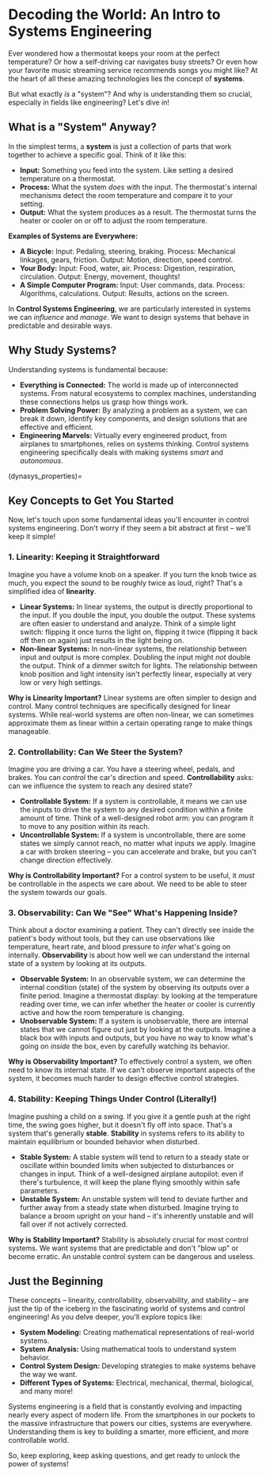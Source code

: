 # Decoding the World: An Intro to Systems Engineering

Ever wondered how a thermostat keeps your room at the perfect temperature? Or how a self-driving car navigates busy streets? Or even how your favorite music streaming service recommends songs you might like?  At the heart of all these amazing technologies lies the concept of **systems**.

But what exactly *is* a "system"?  And why is understanding them so crucial, especially in fields like engineering? Let's dive in!

## What is a "System" Anyway?

In the simplest terms, a **system** is just a collection of parts that work together to achieve a specific goal.  Think of it like this:

* **Input:**  Something you feed into the system.  Like setting a desired temperature on a thermostat.
* **Process:** What the system *does* with the input. The thermostat's internal mechanisms detect the room temperature and compare it to your setting.
* **Output:** What the system produces as a result. The thermostat turns the heater or cooler on or off to adjust the room temperature.

**Examples of Systems are Everywhere:**

* **A Bicycle:** Input: Pedaling, steering, braking. Process: Mechanical linkages, gears, friction. Output: Motion, direction, speed control.
* **Your Body:** Input: Food, water, air. Process: Digestion, respiration, circulation. Output: Energy, movement, thoughts!
* **A Simple Computer Program:** Input: User commands, data. Process: Algorithms, calculations. Output: Results, actions on the screen.

In **Control Systems Engineering**, we are particularly interested in systems we can *influence* and *manage*.  We want to design systems that behave in predictable and desirable ways.

## Why Study Systems?

Understanding systems is fundamental because:

* **Everything is Connected:** The world is made up of interconnected systems. From natural ecosystems to complex machines, understanding these connections helps us grasp how things work.
* **Problem Solving Power:**  By analyzing a problem as a system, we can break it down, identify key components, and design solutions that are effective and efficient.
* **Engineering Marvels:**  Virtually every engineered product, from airplanes to smartphones, relies on systems thinking.  Control systems engineering specifically deals with making systems *smart* and *autonomous*.

(dynasys_properties)=

## Key Concepts to Get You Started

Now, let's touch upon some fundamental ideas you'll encounter in control systems engineering. Don't worry if they seem a bit abstract at first – we'll keep it simple!

### 1. Linearity: Keeping it Straightforward

Imagine you have a volume knob on a speaker. If you turn the knob twice as much, you expect the sound to be roughly twice as loud, right? That's a simplified idea of **linearity**.

* **Linear Systems:** In linear systems, the output is directly proportional to the input.  If you double the input, you double the output.  These systems are often easier to understand and analyze. Think of a simple light switch: flipping it once turns the light on, flipping it twice (flipping it back off then on again) just results in the light being on.
* **Non-linear Systems:**  In non-linear systems, the relationship between input and output is more complex.  Doubling the input might *not* double the output.  Think of a dimmer switch for lights. The relationship between knob position and light intensity isn't perfectly linear, especially at very low or very high settings.

**Why is Linearity Important?** Linear systems are often simpler to design and control. Many control techniques are specifically designed for linear systems.  While real-world systems are often non-linear, we can sometimes approximate them as linear within a certain operating range to make things manageable.

### 2. Controllability: Can We Steer the System?

Imagine you are driving a car. You have a steering wheel, pedals, and brakes.  You can *control* the car's direction and speed.  **Controllability** asks: can we influence the system to reach any desired state?

* **Controllable System:** If a system is controllable, it means we can use the inputs to drive the system to any desired condition within a finite amount of time.  Think of a well-designed robot arm: you can program it to move to any position within its reach.
* **Uncontrollable System:**  If a system is uncontrollable, there are some states we simply cannot reach, no matter what inputs we apply.  Imagine a car with broken steering – you can accelerate and brake, but you can't change direction effectively.

**Why is Controllability Important?**  For a control system to be useful, it *must* be controllable in the aspects we care about. We need to be able to steer the system towards our goals.

### 3. Observability: Can We "See" What's Happening Inside?

Think about a doctor examining a patient. They can't directly see inside the patient's body without tools, but they can use observations like temperature, heart rate, and blood pressure to *infer* what's going on internally.  **Observability** is about how well we can understand the internal state of a system by looking at its outputs.

* **Observable System:** In an observable system, we can determine the internal condition (state) of the system by observing its outputs over a finite period.  Imagine a thermostat display: by looking at the temperature reading over time, we can infer whether the heater or cooler is currently active and how the room temperature is changing.
* **Unobservable System:**  If a system is unobservable, there are internal states that we cannot figure out just by looking at the outputs.  Imagine a black box with inputs and outputs, but you have no way to know what's going on *inside* the box, even by carefully watching its behavior.

**Why is Observability Important?**  To effectively control a system, we often need to know its internal state.  If we can't observe important aspects of the system, it becomes much harder to design effective control strategies.

### 4. Stability: Keeping Things Under Control (Literally!)

Imagine pushing a child on a swing. If you give it a gentle push at the right time, the swing goes higher, but it doesn't fly off into space. That's a system that's generally **stable**.  **Stability** in systems refers to its ability to maintain equilibrium or bounded behavior when disturbed.

* **Stable System:** A stable system will tend to return to a steady state or oscillate within bounded limits when subjected to disturbances or changes in input.  Think of a well-designed airplane autopilot: even if there's turbulence, it will keep the plane flying smoothly within safe parameters.
* **Unstable System:** An unstable system will tend to deviate further and further away from a steady state when disturbed. Imagine trying to balance a broom upright on your hand – it's inherently unstable and will fall over if not actively corrected.

**Why is Stability Important?**  Stability is absolutely crucial for most control systems. We want systems that are predictable and don't "blow up" or become erratic.  An unstable control system can be dangerous and useless.

## Just the Beginning

These concepts – linearity, controllability, observability, and stability – are just the tip of the iceberg in the fascinating world of systems and control engineering!  As you delve deeper, you'll explore topics like:

* **System Modeling:**  Creating mathematical representations of real-world systems.
* **System Analysis:**  Using mathematical tools to understand system behavior.
* **Control System Design:**  Developing strategies to make systems behave the way we want.
* **Different Types of Systems:**  Electrical, mechanical, thermal, biological, and many more!

Systems engineering is a field that is constantly evolving and impacting nearly every aspect of modern life.  From the smartphones in our pockets to the massive infrastructure that powers our cities, systems are everywhere.  Understanding them is key to building a smarter, more efficient, and more controllable world.

So, keep exploring, keep asking questions, and get ready to unlock the power of systems!
